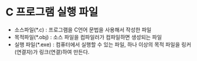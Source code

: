 # C 프로그램 실행 파일

- 소스파일(*.c) : 프로그램을 C언어 문법을 사용해서 작성한 파일
- 목적파일(*.obj) : 소스 파일을 컴파일러가 컴파일하면 생성되는 파일
- 실행 파일(*.exe) : 컴퓨터에서 실행할 수 있는 파일, 하나 이상의 목적 파일을 링커(연결자)가 링크(연결)하여 만든다.